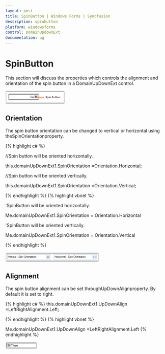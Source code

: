 ```yaml
---
layout: post
title: SpinButton | Windows Forms | Syncfusion
description: spinbutton
platform: windowsforms
control: DomainUpdownExt 
documentation: ug
---
```

# SpinButton

This section will discuss the properties which controls the alignment and orientation of the spin button in a DomainUpDownExt control.

![](DomainUpdownExt_images/Overview_img424.png) 



## Orientation

The spin button orientation can be changed to vertical or horizontal using theSpinOrientationproperty.


{% highlight c# %}


//Spin button will be oriented horizontally.

this.domainUpDownExt1.SpinOrientation =Orientation.Horizontal;

//Spin button will be oriented vertically.

this.domainUpDownExt1.SpinOrientation =Orientation.Vertical;


{% endhighlight  %}
{% highlight vbnet %}




'SpinButton will be oriented horizontally.

Me.domainUpDownExt1.SpinOrientation = Orientation.Horizontal

'SpinButton will be oriented vertically.

Me.domainUpDownExt1.SpinOrientation = Orientation.Vertical

{% endhighlight  %}

![](DomainUpdownExt_images/Overview_img425.png) 



## Alignment

The spin button alignment can be set throughUpDownAlignproperty. By default it is set to right.




{% highlight c# %}
this.domainUpDownExt1.UpDownAlign =LeftRightAlignment.Left;

{% endhighlight  %}
{% highlight vbnet %}




Me.domainUpDownExt1.UpDownAlign =LeftRightAlignment.Left
{% endhighlight %}


![](DomainUpdownExt_images/Overview_img426.png)

